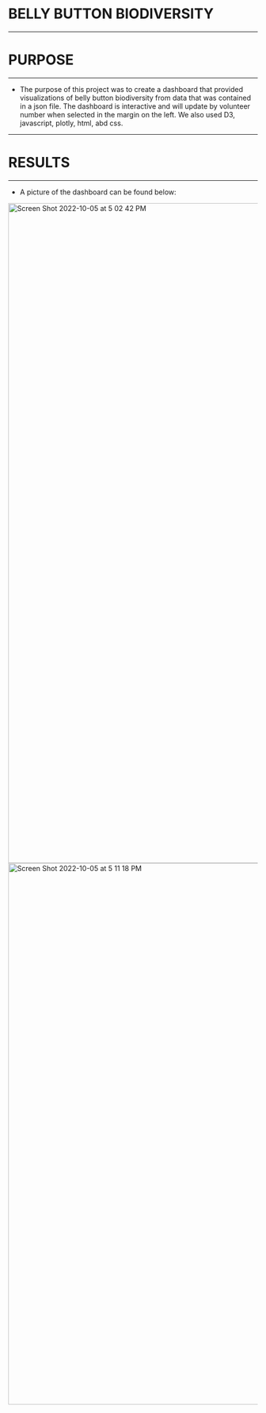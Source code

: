 # BELLY BUTTON BIODIVERSITY
---------------------

# PURPOSE
---------------------
- The purpose of this project was to create a dashboard that provided visualizations of belly button biodiversity from data that was contained in a json file. The dashboard is interactive and will update by volunteer number when selected in the margin on the left. We also used D3, javascript, plotly, html, abd css.

---------------------
# RESULTS
---------------------
- A picture of the dashboard can be found below:

<img width="1331" alt="Screen Shot 2022-10-05 at 5 02 42 PM" src="https://user-images.githubusercontent.com/107223178/194164445-ec525224-3b81-47b6-997a-9d300d8f064e.png">
<img width="1092" alt="Screen Shot 2022-10-05 at 5 11 18 PM" src="https://user-images.githubusercontent.com/107223178/194164527-80330e78-1b8e-41d1-8795-5c298fec021b.png">
